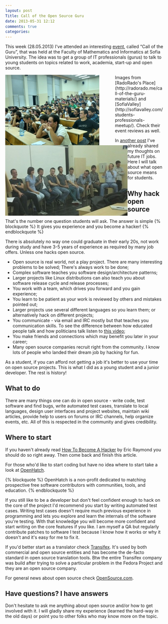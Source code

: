 ```yaml
---
layout: post
Title: Call of the Open Source Guru
date: 2013-05-31 12:12
comments: true
categories: 
---
```


This week (28.05.2013) I've attended an interesting
[event](https://www.facebook.com/events/244624942345762/248165165325073/), called 
“Call of the Guru”, that was held at the Faculty of Mathematics and Informatics at
Sofia University. The idea was to get a group of IT professionals (gurus) to talk to
young students on topics related to work, academia, start-up and open source.

<img src="/images/students_listening_to_gurus.jpg" alt="Students" style="float:left; display:block;margin-right:50px"/>
<img src="/images/gurus_talking.jpg" alt="Gurus" style="float:left;display:block;clear:right;"/>
Images from [RadoRado's Place](http://radorado.me/call-of-the-guru-materials/) and
[SofiaValley](http://sofiavalley.com/students-professionals-meetup/).
Check their event reviews as well.

In [another post](/blog/2013/05/27/it-jobs-prediction-quality-engineering-devops-augmented-reality/)
I've already shared my thoughts on future IT jobs. Here I will talk about what open source
means for students.

Why hack open source
--------------------

That's the number one question students will ask. The answer is simple
{% blockquote %}
It gives you experience and you become a hacker!
{% endblockquote %}

There is absolutely no way one could graduate in their early 20s, not work
during study and have 3-5 years of experience as required by many job offers.
Unless one hacks open source. 

* Open source is real world, not a play project. There are many interesting problems
to be solved; There's always work to be done;
* Complex software teaches you software design/architecture patterns;
* Larger projects like Linux distributions can also teach you about software release
cycle and release processes;
* You work with a team, which drives you forward and you gain experience;
* You learn to be patient as your work is reviewed by others and mistakes pointed out;
* Larger projects use several different languages so you learn them; or alternatively
hack on different projects;
* You communicate - via email and IRC mostly but that teaches you communication
skills. To see the difference between how educated people talk and how politicians
talk listen to [this video](http://www.youtube.com/watch?v=VVJldn_MmMY);
* You make friends and connections which may benefit you later in your career;
* Many open source companies recruit right from the community. I know lots of
people who landed their dream job by hacking for fun.


As a student, if you can afford not getting a job it's better to use your time on
open source projects. This is what I did as a young student and a junior developer.
The rest is history!


What to do
----------

There are many things one can do in open source - write code, test software and
find bugs, write automated test cases, translate to local languages,
design user interfaces and project websites,
maintain wiki articles, provide help to users on forums or IRC channels, help organize
events, etc. All of this is respected in the community and gives credibility. 

Where to start
---------------

If you haven't already read [How To Become A Hacker](http://www.catb.org/~esr/faqs/hacker-howto.html) by
Eric Raymond you should do so right away. Then come back and finish this article.

For those who'd like to start coding but have no idea where to start take a look at
[OpenHatch](http://openhatch.org/). 

{% blockquote %}
OpenHatch is a non-profit dedicated to matching prospective free software contributors with communities, tools, and education. 
{% endblockquote %}

If you still like to be a developer but don't feel confident enough to hack on the core of
the project I'd recommend you start by writing automated test cases. Writing test cases doesn't
require much previous experience in programming and lets you explore and learn the internals
of the software you're testing. With that knowledge you will become more confident and start
writing on the core features if you like. I am myself a QA but regularly contribute patches to
software I test because I know how it works or why it doesn't and it's easy for me to fix it.


If you'd better start as a translator check [Transifex](https://www.transifex.com).
It's used by both commercial and open source entities and has become the de-facto standard in
open source translation tools. Btw the entire Transifex company was build after trying to
solve a particular problem in the Fedora Project and they are an open source company.

For general news about open source check [OpenSource.com](http://opensource.com/).


Have questions? I have answers
------------------------------

Don't hesitate to ask me anything about open source and/or how to get involved with it.
I will gladly share my experience (learned the hard-way in the old days) or point you
to other folks who may know more on the topic.
